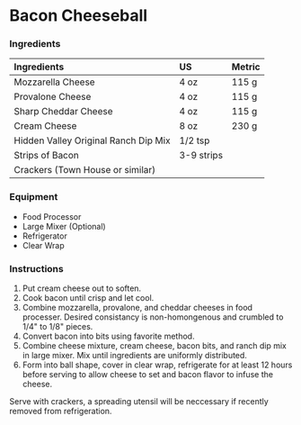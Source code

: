 # Bacon Cheeseball

### Ingredients

|Ingredients | US    |Metric |
|:-----------|:------|:------|
| Mozzarella Cheese | 4 oz | 115 g |
| Provalone Cheese | 4 oz | 115 g |
| Sharp Cheddar Cheese | 4 oz | 115 g |
| Cream Cheese | 8 oz | 230 g |
| Hidden Valley Original Ranch Dip Mix | 1/2 tsp |
| Strips of Bacon | 3-9 strips |
| Crackers (Town House or similar) |

### Equipment

* Food Processor
* Large Mixer (Optional)
* Refrigerator
* Clear Wrap

### Instructions

1. Put cream cheese out to soften.
2. Cook bacon until crisp and let cool.
3. Combine mozzarella, provalone, and cheddar cheeses in food processer. Desired consistancy is non-homongenous and crumbled to 1/4" to 1/8" pieces.
4. Convert bacon into bits using favorite method.
5. Combine cheese mixture, cream cheese, bacon bits, and ranch dip mix in large mixer. Mix until ingredients are uniformly distributed.
6. Form into ball shape, cover in clear wrap, refrigerate for at least 12 hours before serving to allow cheese to set and bacon flavor to infuse the cheese.

Serve with crackers, a spreading utensil will be neccessary if recently removed from refrigeration.
